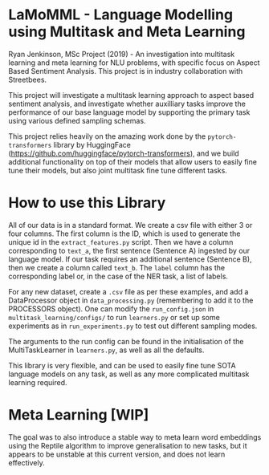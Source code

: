 # LaMoMML - Language Modelling using Multitask and Meta Learning
Ryan Jenkinson, MSc Project (2019) - An investigation into multitask learning and meta learning for NLU problems, with specific focus on Aspect Based Sentiment Analysis. This project is in industry collaboration with Streetbees.

This project will investigate a multitask learning approach to aspect based sentiment analysis, and investigate whether auxilliary tasks improve the performance of our base language model by supporting the primary task using various defined sampling schemas.

This project relies heavily on the amazing work done by the ```pytorch-transformers``` library by HuggingFace (https://github.com/huggingface/pytorch-transformers), and we build additional functionality on top of their models that allow users to easily fine tune their models, but also joint multitask fine tune different tasks.

# How to use this Library
All of our data is in a standard format. We create a csv file with either 3 or four columns. The first column is the ID, which is used to generate the unique id in the ```extract_features.py``` script. Then we have a column corresponding to ```text_a```, the first sentence (Sentence A) ingested by our language model. If our task requires an additional sentence (Sentence B), then we create a column called ```text_b```. The ```label``` column has the corresponding label or, in the case of the NER task, a list of labels.

For any new dataset, create a ```.csv``` file as per these examples, and add a DataProcessor object in ```data_processing.py``` (remembering to add it to the PROCESSORS object). One can modify the ```run_config.json``` in ```multitask_learning/configs/``` to run ```learners.py``` or set up some experiments as in ```run_experiments.py``` to test out different sampling modes.

The arguments to the run config can be found in the initialisation of the MultiTaskLearner in ```learners.py```, as well as all the defaults.

This library is very flexible, and can be used to easily fine tune SOTA language models on any task, as well as any more complicated multitask learning required.

# Meta Learning [WIP]
The goal was to also introduce a stable way to meta learn word embeddings using the Reptile algorithm to improve generalisation to new tasks, but it appears to be unstable at this current version, and does not learn effectively. 
